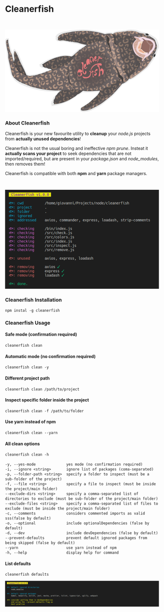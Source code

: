 # Cleanerfish
<br>
<p align="center" width="80%" height="auto">
  <img src="./image.png" alt="cleanerfish screenshot"/>
</p>

### About Cleanerfish
Cleanerfish is your new favourite utility to **cleanup** your *node.js* projects from **actually unused dependencies**!

Cleanerfish is not the usual boring and ineffective *npm prune*. Insteat it **actually scans your project** to seek dependencies that are not imported/required, but are present in your *package.json* and *node_modules*, then removes them!

Cleanerfish is compatible with both **npm** and **yarn** package managers.

<br>
<p align="center">
  <img src="./screenshot_clean.png" alt="cleanerfish clean screenshot"/>
</p>

### Cleanerfish Installation
```
npm instal -g cleanerfish
```

### Cleanerfish Usage  
#### Safe mode (confirmation required)
```
cleanerfish clean
```

#### Automatic mode (no confirmation required)
```
cleanerfish clean -y
```

#### Different project path
```
cleanerfish clean /path/to/project 
```
#### Inspect specific folder inside the project
```
cleanerfish clean -f /path/to/folder 
```


#### Use yarn instead of npm
```
cleanerfish clean --yarn
```

#### All clean options
```
cleanerfish clean -h

-y, --yes-mode              yes mode (no confirmation required)
-i, --ignore <string>       ignore list of packages (coma-separated)
-p, --folder-path <string>  specify a folder to inspect (must be a sub-folder of the project)
-f, --file <string>         specify a file to inspect (must be inside the project/main folder)
--exclude-dirs <string>     specify a comma-separated list of directories to exclude (must be sub-folder of the project/main folder)
--exclude-files <string>    specify a comma-separated list of files to exclude (must be inside the project/main folder)
-c, --comments              considers commented imports as valid sss(false by default)
-o, --optional              include optionalDependencies (false by default)
-d, --dev                   include devDependencies (false by default)
--prevent-defaults          prevent default ignored packages from being skipped (false by default)
--yarn                      use yarn instead of npm
-h, --help                  display help for command
```
#### List defaults
```
cleanerfish defaults
```
<p align="center">
  <img src="./screenshots_defaults.png" alt="cleanerfish defaults screenshot"/>
</p>
